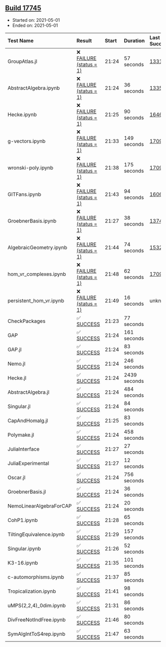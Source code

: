 ## [Build 17745](https://oscarci.mathematik.uni-kl.de/job/oscar/17745/)

* Started on: 2021-05-01
* Ended on: 2021-05-01

| Test Name    | Result | Start | Duration | Last Success | First Failure |
|:-------------|:-------|:------|:---------|:-------------|:--------------|
| GroupAtlas.jl | ❌ [FAILURE (status = 1)](https://oscarci.mathematik.uni-kl.de/job/oscar/17745/artifact/logs/build-17745/GroupAtlas.jl.log) | 21:24 | 57 seconds | [13311](https://oscarci.mathematik.uni-kl.de/job/oscar/13311/) | [13312](https://oscarci.mathematik.uni-kl.de/job/oscar/13312/) |
| AbstractAlgebra.ipynb | ❌ [FAILURE (status = 1)](https://oscarci.mathematik.uni-kl.de/job/oscar/17745/artifact/logs/build-17745/AbstractAlgebra.ipynb.log) | 21:24 | 36 seconds | [13355](https://oscarci.mathematik.uni-kl.de/job/oscar/13355/) | [13356](https://oscarci.mathematik.uni-kl.de/job/oscar/13356/) |
| Hecke.ipynb | ❌ [FAILURE (status = 1)](https://oscarci.mathematik.uni-kl.de/job/oscar/17745/artifact/logs/build-17745/Hecke.ipynb.log) | 21:25 | 90 seconds | [16463](https://oscarci.mathematik.uni-kl.de/job/oscar/16463/) | [16464](https://oscarci.mathematik.uni-kl.de/job/oscar/16464/) |
| g-vectors.ipynb | ❌ [FAILURE (status = 1)](https://oscarci.mathematik.uni-kl.de/job/oscar/17745/artifact/logs/build-17745/g-vectors.ipynb.log) | 21:33 | 149 seconds | [17099](https://oscarci.mathematik.uni-kl.de/job/oscar/17099/) | [17100](https://oscarci.mathematik.uni-kl.de/job/oscar/17100/) |
| wronski-poly.ipynb | ❌ [FAILURE (status = 1)](https://oscarci.mathematik.uni-kl.de/job/oscar/17745/artifact/logs/build-17745/wronski-poly.ipynb.log) | 21:38 | 175 seconds | [17098](https://oscarci.mathematik.uni-kl.de/job/oscar/17098/) | [17099](https://oscarci.mathematik.uni-kl.de/job/oscar/17099/) |
| GITFans.ipynb | ❌ [FAILURE (status = 1)](https://oscarci.mathematik.uni-kl.de/job/oscar/17745/artifact/logs/build-17745/GITFans.ipynb.log) | 21:43 | 94 seconds | [16068](https://oscarci.mathematik.uni-kl.de/job/oscar/16068/) | [16069](https://oscarci.mathematik.uni-kl.de/job/oscar/16069/) |
| GroebnerBasis.ipynb | ❌ [FAILURE (status = 1)](https://oscarci.mathematik.uni-kl.de/job/oscar/17745/artifact/logs/build-17745/GroebnerBasis.ipynb.log) | 21:27 | 38 seconds | [13748](https://oscarci.mathematik.uni-kl.de/job/oscar/13748/) | [13749](https://oscarci.mathematik.uni-kl.de/job/oscar/13749/) |
| AlgebraicGeometry.ipynb | ❌ [FAILURE (status = 1)](https://oscarci.mathematik.uni-kl.de/job/oscar/17745/artifact/logs/build-17745/AlgebraicGeometry.ipynb.log) | 21:44 | 74 seconds | [15322](https://oscarci.mathematik.uni-kl.de/job/oscar/15322/) | [15323](https://oscarci.mathematik.uni-kl.de/job/oscar/15323/) |
| hom_vr_complexes.ipynb | ❌ [FAILURE (status = 1)](https://oscarci.mathematik.uni-kl.de/job/oscar/17745/artifact/logs/build-17745/hom_vr_complexes.ipynb.log) | 21:48 | 62 seconds | [17099](https://oscarci.mathematik.uni-kl.de/job/oscar/17099/) | [17100](https://oscarci.mathematik.uni-kl.de/job/oscar/17100/) |
| persistent_hom_vr.ipynb | ❌ [FAILURE (status = 1)](https://oscarci.mathematik.uni-kl.de/job/oscar/17745/artifact/logs/build-17745/persistent_hom_vr.ipynb.log) | 21:49 | 16 seconds | unknown | unknown |
| CheckPackages | ✅ [SUCCESS](https://oscarci.mathematik.uni-kl.de/job/oscar/17745/artifact/logs/build-17745/CheckPackages.log) | 21:23 | 77 seconds |  |  |
| GAP | ✅ [SUCCESS](https://oscarci.mathematik.uni-kl.de/job/oscar/17745/artifact/logs/build-17745/GAP.log) | 21:24 | 161 seconds |  |  |
| GAP.jl | ✅ [SUCCESS](https://oscarci.mathematik.uni-kl.de/job/oscar/17745/artifact/logs/build-17745/GAP.jl.log) | 21:24 | 83 seconds |  |  |
| Nemo.jl | ✅ [SUCCESS](https://oscarci.mathematik.uni-kl.de/job/oscar/17745/artifact/logs/build-17745/Nemo.jl.log) | 21:24 | 246 seconds |  |  |
| Hecke.jl | ✅ [SUCCESS](https://oscarci.mathematik.uni-kl.de/job/oscar/17745/artifact/logs/build-17745/Hecke.jl.log) | 21:24 | 2439 seconds |  |  |
| AbstractAlgebra.jl | ✅ [SUCCESS](https://oscarci.mathematik.uni-kl.de/job/oscar/17745/artifact/logs/build-17745/AbstractAlgebra.jl.log) | 21:24 | 484 seconds |  |  |
| Singular.jl | ✅ [SUCCESS](https://oscarci.mathematik.uni-kl.de/job/oscar/17745/artifact/logs/build-17745/Singular.jl.log) | 21:24 | 84 seconds |  |  |
| CapAndHomalg.jl | ✅ [SUCCESS](https://oscarci.mathematik.uni-kl.de/job/oscar/17745/artifact/logs/build-17745/CapAndHomalg.jl.log) | 21:25 | 83 seconds |  |  |
| Polymake.jl | ✅ [SUCCESS](https://oscarci.mathematik.uni-kl.de/job/oscar/17745/artifact/logs/build-17745/Polymake.jl.log) | 21:24 | 458 seconds |  |  |
| JuliaInterface | ✅ [SUCCESS](https://oscarci.mathematik.uni-kl.de/job/oscar/17745/artifact/logs/build-17745/JuliaInterface.log) | 21:27 | 27 seconds |  |  |
| JuliaExperimental | ✅ [SUCCESS](https://oscarci.mathematik.uni-kl.de/job/oscar/17745/artifact/logs/build-17745/JuliaExperimental.log) | 21:27 | 12 seconds |  |  |
| Oscar.jl | ✅ [SUCCESS](https://oscarci.mathematik.uni-kl.de/job/oscar/17745/artifact/logs/build-17745/Oscar.jl.log) | 21:24 | 756 seconds |  |  |
| GroebnerBasis.jl | ✅ [SUCCESS](https://oscarci.mathematik.uni-kl.de/job/oscar/17745/artifact/logs/build-17745/GroebnerBasis.jl.log) | 21:24 | 36 seconds |  |  |
| NemoLinearAlgebraForCAP | ✅ [SUCCESS](https://oscarci.mathematik.uni-kl.de/job/oscar/17745/artifact/logs/build-17745/NemoLinearAlgebraForCAP.log) | 21:24 | 20 seconds |  |  |
| CohP1.ipynb | ✅ [SUCCESS](https://oscarci.mathematik.uni-kl.de/job/oscar/17745/artifact/logs/build-17745/CohP1.ipynb.log) | 21:28 | 65 seconds |  |  |
| TiltingEquivalence.ipynb | ✅ [SUCCESS](https://oscarci.mathematik.uni-kl.de/job/oscar/17745/artifact/logs/build-17745/TiltingEquivalence.ipynb.log) | 21:29 | 157 seconds |  |  |
| Singular.ipynb | ✅ [SUCCESS](https://oscarci.mathematik.uni-kl.de/job/oscar/17745/artifact/logs/build-17745/Singular.ipynb.log) | 21:26 | 52 seconds |  |  |
| K3-16.ipynb | ✅ [SUCCESS](https://oscarci.mathematik.uni-kl.de/job/oscar/17745/artifact/logs/build-17745/K3-16.ipynb.log) | 21:35 | 101 seconds |  |  |
| c-automorphisms.ipynb | ✅ [SUCCESS](https://oscarci.mathematik.uni-kl.de/job/oscar/17745/artifact/logs/build-17745/c-automorphisms.ipynb.log) | 21:37 | 85 seconds |  |  |
| Tropicalization.ipynb | ✅ [SUCCESS](https://oscarci.mathematik.uni-kl.de/job/oscar/17745/artifact/logs/build-17745/Tropicalization.ipynb.log) | 21:41 | 98 seconds |  |  |
| uMPS(2,2,4)_0dim.ipynb | ✅ [SUCCESS](https://oscarci.mathematik.uni-kl.de/job/oscar/17745/artifact/logs/build-17745/uMPS-2-2-4-_0dim.ipynb.log) | 21:31 | 86 seconds |  |  |
| DivFreeNotIndFree.ipynb | ✅ [SUCCESS](https://oscarci.mathematik.uni-kl.de/job/oscar/17745/artifact/logs/build-17745/DivFreeNotIndFree.ipynb.log) | 21:46 | 80 seconds |  |  |
| SymAlgIntToS4rep.ipynb | ✅ [SUCCESS](https://oscarci.mathematik.uni-kl.de/job/oscar/17745/artifact/logs/build-17745/SymAlgIntToS4rep.ipynb.log) | 21:47 | 63 seconds |  |  |
